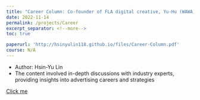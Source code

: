 ```yaml
---
title: "Career Column: Co-founder of FLA digital creative, Yu-Hu (WAWA)"
date: 2022-11-14
permalink: /projects/Career
excerpt_separator: <!--more-->
toc: true

paperurl: 'http://hsinyulin118.github.io/files/Career-Column.pdf'
course: N/A
---
```




<!-- ---
title: "A Bridge-based Compression Algorithm for Topological Quantum Circuits [DAC 2021] [TCAD 2022]"
collection: Quantum-related
type: "Quantum-related"
permalink: /projects/bridge
venue: "Electronic Design Automation Lab (Prof. Yao-Wen Chang)"
date: 2019-11-01
location: "National Taiwan University, Taiwan"
--- -->
* Author: Hsin-Yu Lin
* The content involved in-depth discussions with industry experts, providing insights into advertising careers and strategies

<!--more-->
[Click me](http://hsinyulin118.github.io/files/Career-Column.pdf)
<!-- [More information here]() -->



